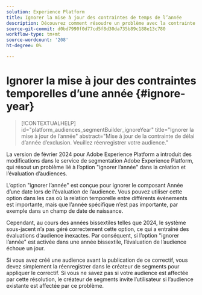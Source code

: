 ```yaml
---
solution: Experience Platform
title: Ignorer la mise à jour des contraintes de temps de l’année
description: Découvrez comment résoudre un problème avec la contrainte d’année ignorée.
source-git-commit: d0bd7990f0d77cd5f8d30da735b89c188e13c780
workflow-type: tm+mt
source-wordcount: '208'
ht-degree: 0%

---
```



# Ignorer la mise à jour des contraintes temporelles d’une année {#ignore-year}

>[!CONTEXTUALHELP]
>id="platform_audiences_segmentBuilder_ignoreYear"
>title="Ignorer la mise à jour de l’année"
>abstract="Mise à jour de la contrainte de délai d’année d’exclusion. Veuillez réenregistrer votre audience."

La version de février 2024 pour Adobe Experience Platform a introduit des modifications dans le service de segmentation Adobe Experience Platform, qui résout un problème lié à l’option &quot;ignorer l’année&quot; dans la création et l’évaluation d’audiences.

L’option &quot;ignorer l’année&quot; est conçue pour ignorer le composant Année d’une date lors de l’évaluation de l’audience. Vous pouvez utiliser cette option dans les cas où la relation temporelle entre différents événements est importante, mais que l’année spécifique n’est pas importante, par exemple dans un champ de date de naissance.

Cependant, au cours des années bissextiles telles que 2024, le système sous-jacent n’a pas géré correctement cette option, ce qui a entraîné des évaluations d’audience inexactes. Par conséquent, si l’option &quot;ignorer l’année&quot; est activée dans une année bissextile, l’évaluation de l’audience échoue un jour.

Si vous avez créé une audience avant la publication de ce correctif, vous devez simplement la réenregistrer dans le créateur de segments pour appliquer le correctif. Si vous ne savez pas si votre audience est affectée par cette résolution, le créateur de segments invite l’utilisateur si l’audience existante est affectée par ce problème.
